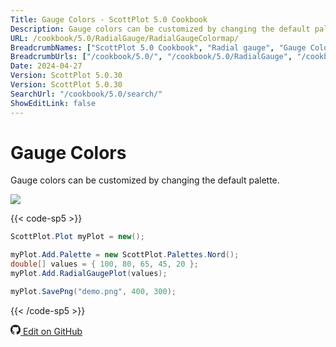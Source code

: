 ```yaml
---
Title: Gauge Colors - ScottPlot 5.0 Cookbook
Description: Gauge colors can be customized by changing the default palette.
URL: /cookbook/5.0/RadialGauge/RadialGaugeColormap/
BreadcrumbNames: ["ScottPlot 5.0 Cookbook", "Radial gauge", "Gauge Colors"]
BreadcrumbUrls: ["/cookbook/5.0/", "/cookbook/5.0/RadialGauge", "/cookbook/5.0/RadialGauge/RadialGaugeColormap"]
Date: 2024-04-27
Version: ScottPlot 5.0.30
Version: ScottPlot 5.0.30
SearchUrl: "/cookbook/5.0/search/"
ShowEditLink: false
---
```


# Gauge Colors


Gauge colors can be customized by changing the default palette.

[![](/cookbook/5.0/images/RadialGaugeColormap.png?240426212031)](/cookbook/5.0/images/RadialGaugeColormap.png?240426212031)

{{< code-sp5 >}}

```cs
ScottPlot.Plot myPlot = new();

myPlot.Add.Palette = new ScottPlot.Palettes.Nord();
double[] values = { 100, 80, 65, 45, 20 };
myPlot.Add.RadialGaugePlot(values);

myPlot.SavePng("demo.png", 400, 300);

```

{{< /code-sp5 >}}

<a href='https://github.com/ScottPlot/ScottPlot/blob/main/src/ScottPlot5/ScottPlot5%20Cookbook/Recipes/PlotTypes/RadialGauge.cs'><svg xmlns="http://www.w3.org/2000/svg" width="16" height="16" fill="currentColor" class="mb-1 bi bi-github" viewBox="0 0 16 16">
  <path d="M8 0C3.58 0 0 3.58 0 8c0 3.54 2.29 6.53 5.47 7.59.4.07.55-.17.55-.38 0-.19-.01-.82-.01-1.49-2.01.37-2.53-.49-2.69-.94-.09-.23-.48-.94-.82-1.13-.28-.15-.68-.52-.01-.53.63-.01 1.08.58 1.23.82.72 1.21 1.87.87 2.33.66.07-.52.28-.87.51-1.07-1.78-.2-3.64-.89-3.64-3.95 0-.87.31-1.59.82-2.15-.08-.2-.36-1.02.08-2.12 0 0 .67-.21 2.2.82.64-.18 1.32-.27 2-.27s1.36.09 2 .27c1.53-1.04 2.2-.82 2.2-.82.44 1.1.16 1.92.08 2.12.51.56.82 1.27.82 2.15 0 3.07-1.87 3.75-3.65 3.95.29.25.54.73.54 1.48 0 1.07-.01 1.93-.01 2.2 0 .21.15.46.55.38A8.01 8.01 0 0 0 16 8c0-4.42-3.58-8-8-8"/>
</svg> Edit on GitHub</a>

